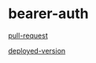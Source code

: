 # bearer-auth

[pull-request](https://github.com/Motasem-Sulaiman/bearer-auth/pull/1
)
<br>

[deployed-version](https://bearerauth-mig9.onrender.com/)